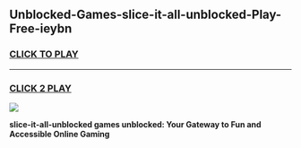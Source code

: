 
## Unblocked-Games-slice-it-all-unblocked-Play-Free-ieybn
<h3>
<a href="https://premium76.site?title=slice-it-all-unblocked&ref=18A1">CLICK TO PLAY</a></h3>
<hr>

<h3>
<a href="https://premium76.site?title=slice-it-all-unblocked&ref=18A1">CLICK 2 PLAY</a>
  
</h3>

<a href="https://premium76.site?title=slice-it-all-unblocked&ref=18A1"><img src="https://clearcache.store/games.png"></a>


**slice-it-all-unblocked games unblocked: Your Gateway to Fun and Accessible Online Gaming**
